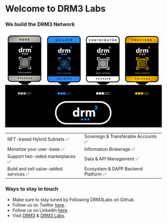# Welcome to DRM3 Labs

### We build the DRM3 Network

![Network](https://raw.githubusercontent.com/DRM3Labs/drm3labs-branding/main/img/plugged.png)
<!-- ![Bullets](https://raw.githubusercontent.com/DRM3Labs/drm3labs-branding/main/img/bullets.png) -->

|||
|:--|:--|
|NFT-based Hybrid Subnets ✅ |Sovereign & Transferable Accounts ✅|
|Monetize your user-base ✅|Information Brokerage ✅|
|Support two-sided marketplaces ✅|Data & API Management ✅|
|Build and sell value-added services ✅|Ecosystem & DAPP Backend Platform ✅|

### Ways to stay in touch

- Make sure to stay tuned by Following DRM3Labs on Github.
- Follow us on Twitter [here](https://twitter.com/Drm3Labs).
- Follow us on LinkedIn [here](https://www.linkedin.com/company/drm3-labs).
- Visit [DRM3](https://drm3.io/) & [DRM3 Labs](https://drm3labs.io/).
